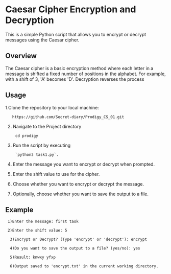 # Caesar Cipher Encryption and Decryption

This is a simple Python script that allows you to encrypt or decrypt messages using the Caesar cipher.

## Overview

The Caesar cipher is a basic encryption method where each letter in a message is shifted a fixed number of positions in the alphabet. For example, with a shift of 3, 'A' becomes 'D'. Decryption reverses the process


## Usage

1.Clone the repository to your local machine:

       https://github.com/Secret-diary/Prodigy_CS_01.git

2. Navigate to the Project directory 

        cd prodigy

3. Run the script by executing 

        `python3 task1.py`.

4. Enter the message you want to encrypt or decrypt when prompted.

5. Enter the shift value to use for the cipher.

6. Choose whether you want to encrypt or decrypt the message.

7. Optionally, choose whether you want to save the output to a file.

## Example

     1)Enter the message: first task

     2)Enter the shift value: 5

      3)Encrypt or Decrypt? (Type 'encrypt' or 'decrypt'): encrypt

      4)Do you want to save the output to a file? (yes/no): yes

      5)Result: knwxy yfxp

      6)Output saved to 'encrypt.txt' in the current working directory.


